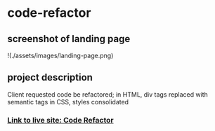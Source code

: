 # code-refactor

## screenshot of landing page

!(./assets/images/landing-page.png)

## project description

Client requested code be refactored;
in HTML, div tags replaced with semantic tags
in CSS, styles consolidated

### [Link to live site: Code Refactor](https://theykay.github.io/code-refactor/)